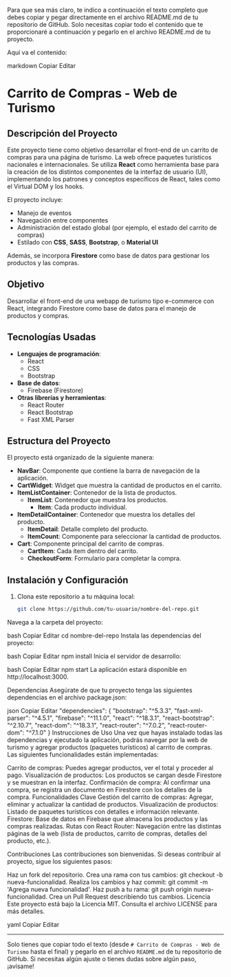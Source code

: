 
Para que sea más claro, te indico a continuación el texto completo que debes copiar y pegar directamente en el archivo README.md de tu repositorio de GitHub. Solo necesitas copiar todo el contenido que te proporcionaré a continuación y pegarlo en el archivo README.md de tu proyecto.

Aquí va el contenido:

markdown
Copiar
Editar
# Carrito de Compras - Web de Turismo

## Descripción del Proyecto

Este proyecto tiene como objetivo desarrollar el front-end de un carrito de compras para una página de turismo. La web ofrece paquetes turísticos nacionales e internacionales. Se utiliza **React** como herramienta base para la creación de los distintos componentes de la interfaz de usuario (UI), implementando los patrones y conceptos específicos de React, tales como el Virtual DOM y los hooks.

El proyecto incluye:
- Manejo de eventos
- Navegación entre componentes
- Administración del estado global (por ejemplo, el estado del carrito de compras)
- Estilado con **CSS**, **SASS**, **Bootstrap**, o **Material UI**

Además, se incorpora **Firestore** como base de datos para gestionar los productos y las compras.

## Objetivo

Desarrollar el front-end de una webapp de turismo tipo e-commerce con React, integrando Firestore como base de datos para el manejo de productos y compras.

## Tecnologías Usadas

- **Lenguajes de programación**:  
  - React
  - CSS
  - Bootstrap
- **Base de datos**:
  - Firebase (Firestore)
- **Otras librerías y herramientas**:
  - React Router
  - React Bootstrap
  - Fast XML Parser

## Estructura del Proyecto

El proyecto está organizado de la siguiente manera:

- **NavBar**: Componente que contiene la barra de navegación de la aplicación.
- **CartWidget**: Widget que muestra la cantidad de productos en el carrito.
- **ItemListContainer**: Contenedor de la lista de productos.
  - **ItemList**: Contenedor que muestra los productos.
    - **Item**: Cada producto individual.
- **ItemDetailContainer**: Contenedor que muestra los detalles del producto.
  - **ItemDetail**: Detalle completo del producto.
  - **ItemCount**: Componente para seleccionar la cantidad de productos.
- **Cart**: Componente principal del carrito de compras.
  - **CartItem**: Cada ítem dentro del carrito.
  - **CheckoutForm**: Formulario para completar la compra.

## Instalación y Configuración

1. Clona este repositorio a tu máquina local:

   ```bash
   git clone https://github.com/tu-usuario/nombre-del-repo.git
Navega a la carpeta del proyecto:

bash
Copiar
Editar
cd nombre-del-repo
Instala las dependencias del proyecto:

bash
Copiar
Editar
npm install
Inicia el servidor de desarrollo:

bash
Copiar
Editar
npm start
La aplicación estará disponible en http://localhost:3000.

Dependencias
Asegúrate de que tu proyecto tenga las siguientes dependencias en el archivo package.json:

json
Copiar
Editar
"dependencies": {
  "bootstrap": "^5.3.3",
  "fast-xml-parser": "^4.5.1",
  "firebase": "^11.1.0",
  "react": "^18.3.1",
  "react-bootstrap": "^2.10.7",
  "react-dom": "^18.3.1",
  "react-router": "^7.0.2",
  "react-router-dom": "^7.1.0"
}
Instrucciones de Uso
Una vez que hayas instalado todas las dependencias y ejecutado la aplicación, podrás navegar por la web de turismo y agregar productos (paquetes turísticos) al carrito de compras. Las siguientes funcionalidades están implementadas:

Carrito de compras: Puedes agregar productos, ver el total y proceder al pago.
Visualización de productos: Los productos se cargan desde Firestore y se muestran en la interfaz.
Confirmación de compra: Al confirmar una compra, se registra un documento en Firestore con los detalles de la compra.
Funcionalidades Clave
Gestión del carrito de compras: Agregar, eliminar y actualizar la cantidad de productos.
Visualización de productos: Listado de paquetes turísticos con detalles e información relevante.
Firestore: Base de datos en Firebase que almacena los productos y las compras realizadas.
Rutas con React Router: Navegación entre las distintas páginas de la web (lista de productos, carrito de compras, detalles del producto, etc.).


Contribuciones
Las contribuciones son bienvenidas. Si deseas contribuir al proyecto, sigue los siguientes pasos:

Haz un fork del repositorio.
Crea una rama con tus cambios: git checkout -b nueva-funcionalidad.
Realiza los cambios y haz commit: git commit -m 'Agrega nueva funcionalidad'.
Haz push a tu rama: git push origin nueva-funcionalidad.
Crea un Pull Request describiendo tus cambios.
Licencia
Este proyecto está bajo la Licencia MIT. Consulta el archivo LICENSE para más detalles.

yaml
Copiar
Editar

---

Solo tienes que copiar todo el texto (desde `# Carrito de Compras - Web de Turismo` hasta el final) y pegarlo en el archivo `README.md` de tu repositorio de GitHub. Si necesitas algún ajuste o tienes dudas sobre algún paso, ¡avísame!







